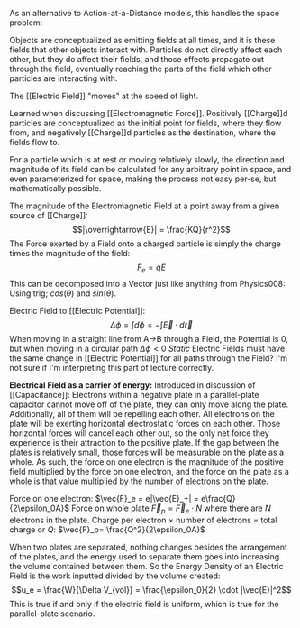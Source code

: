 As an alternative to Action-at-a-Distance models, this handles the space problem:

Objects are conceptualized as emitting fields at all times, and it is these fields that other objects interact with.
Particles do not directly affect each other, but they do affect their fields, and those effects propagate out through the field, eventually reaching the parts of the field which other particles are interacting with.

The [[Electric Field]] "moves" at the speed of light.

Learned when discussing [[Electromagnetic Force]].
Positively [[Charge]]d particles are conceptualized as the initial point for fields, where they flow from, and negatively [[Charge]]d particles as the destination, where the fields flow to.

For a particle which is at rest or moving relatively slowly, the direction and magnitude of its field can be calculated for any arbitrary point in space, and even parameterized for space, making the process not easy per-se, but mathematically possible.

The magnitude of the Electromagnetic Field at a point away from a given source of [[Charge]]:$$|\overrightarrow{E}| = \frac{KQ}{r^2}$$
The Force exerted by a Field onto a charged particle is simply the charge times the magnitude of the field: $$F_e = qE$$
This can be decomposed into a Vector just like anything from Physics008: Using trig; $cos(\theta)$ and $sin(\theta)$.

Electric Field to [[Electric Potential]]: $$\Delta \phi = \int d\phi = -\int \vec{E} \cdot d\vec{r}$$
When moving in a straight line from A->B through a Field, the Potential is 0, but when moving in a circular path $\Delta \phi <0$
*Static* Electric Fields must have the same change in [[Electric Potential]] for all paths through the Field? I'm not sure if I'm interpreting this part of lecture correctly.

**Electrical Field as a carrier of energy:** Introduced in discussion of [[Capacitance]]:
Electrons within a negative plate in a parallel-plate capacitor cannot move off of the plate, they can only move along the plate. Additionally, all of them will be repelling each other. All electrons on the plate will be exerting horizontal electrostatic forces on each other.
Those horizontal forces will cancel each other out, so the only net force they experience is their attraction to the positive plate.
If the gap between the plates is relatively small, those forces will be measurable on the plate as a whole. As such, the force on one electron is the magnitude of the positive field multiplied by the force on one electron, and the force on the plate as a whole is that value multiplied by the number of electrons on the plate.

Force on one electron: $\vec{F}_e = e|\vec{E}_+| = e\frac{Q}{2\epsilon_0A}$
Force on whole plate $\vec{F}_p = \vec{F}_e \cdot N$ where there are $N$ electrons in the plate. Charge per electron $\times$ number of electrons $=$ total charge or $Q$: $\vec{F}_p= \frac{Q^2}{2\epsilon_0A}$

When two plates are separated, nothing changes besides the arrangement of the plates, and the energy used to separate them goes into increasing the volume contained between them.
So the Energy Density of an Electric Field is the work inputted divided by the volume created: $$u_e = \frac{W}{\Delta V_{vol}} = \frac{\epsilon_0}{2} \cdot |\vec{E}|^2$$
This is true if and only if the electric field is uniform, which is true for the parallel-plate scenario.
